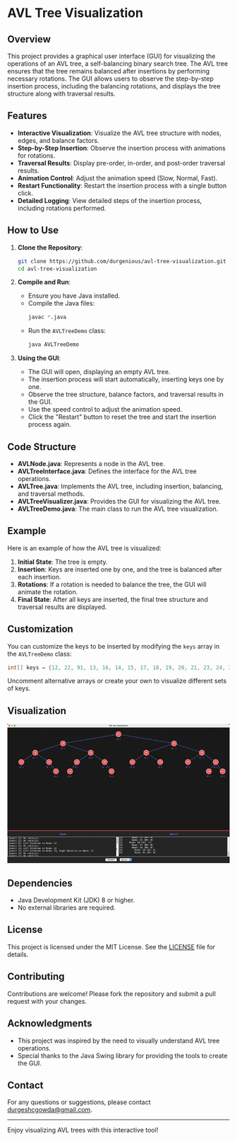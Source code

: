# AVL Tree Visualization

## Overview

This project provides a graphical user interface (GUI) for visualizing the operations of an AVL tree, a self-balancing binary search tree. The AVL tree ensures that the tree remains balanced after insertions by performing necessary rotations. The GUI allows users to observe the step-by-step insertion process, including the balancing rotations, and displays the tree structure along with traversal results.

## Features

- **Interactive Visualization**: Visualize the AVL tree structure with nodes, edges, and balance factors.
- **Step-by-Step Insertion**: Observe the insertion process with animations for rotations.
- **Traversal Results**: Display pre-order, in-order, and post-order traversal results.
- **Animation Control**: Adjust the animation speed (Slow, Normal, Fast).
- **Restart Functionality**: Restart the insertion process with a single button click.
- **Detailed Logging**: View detailed steps of the insertion process, including rotations performed.

## How to Use

1. **Clone the Repository**:
   ```bash
   git clone https://github.com/durgenious/avl-tree-visualization.git
   cd avl-tree-visualization
   ```

2. **Compile and Run**:
    - Ensure you have Java installed.
    - Compile the Java files:
      ```bash
      javac *.java
      ```
    - Run the `AVLTreeDemo` class:
      ```bash
      java AVLTreeDemo
      ```

3. **Using the GUI**:
    - The GUI will open, displaying an empty AVL tree.
    - The insertion process will start automatically, inserting keys one by one.
    - Observe the tree structure, balance factors, and traversal results in the GUI.
    - Use the speed control to adjust the animation speed.
    - Click the "Restart" button to reset the tree and start the insertion process again.

## Code Structure

- **AVLNode.java**: Represents a node in the AVL tree.
- **AVLTreeInterface.java**: Defines the interface for the AVL tree operations.
- **AVLTree.java**: Implements the AVL tree, including insertion, balancing, and traversal methods.
- **AVLTreeVisualizer.java**: Provides the GUI for visualizing the AVL tree.
- **AVLTreeDemo.java**: The main class to run the AVL tree visualization.

## Example

Here is an example of how the AVL tree is visualized:

1. **Initial State**: The tree is empty.
2. **Insertion**: Keys are inserted one by one, and the tree is balanced after each insertion.
3. **Rotations**: If a rotation is needed to balance the tree, the GUI will animate the rotation.
4. **Final State**: After all keys are inserted, the final tree structure and traversal results are displayed.

## Customization

You can customize the keys to be inserted by modifying the `keys` array in the `AVLTreeDemo` class:

```java
int[] keys = {12, 22, 91, 13, 16, 14, 15, 17, 18, 19, 20, 21, 23, 24, 25, 26, 27, 28, 29, 30};
```

Uncomment alternative arrays or create your own to visualize different sets of keys.

## Visualization
![AVL Tree Visualization](avl-tree-visualization.gif)

## Dependencies

- Java Development Kit (JDK) 8 or higher.
- No external libraries are required.

## License

This project is licensed under the MIT License. See the [LICENSE](LICENSE) file for details.

## Contributing

Contributions are welcome! Please fork the repository and submit a pull request with your changes.

## Acknowledgments

- This project was inspired by the need to visually understand AVL tree operations.
- Special thanks to the Java Swing library for providing the tools to create the GUI.

## Contact

For any questions or suggestions, please contact durgeshcgowda@gmail.com.

---

Enjoy visualizing AVL trees with this interactive tool!
